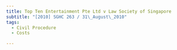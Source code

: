 ```yaml
---
title: Top Ten Entertainment Pte Ltd v Law Society of Singapore
subtitle: "[2010] SGHC 263 / 31\_August\_2010"
tags:
  - Civil Procedure
  - Costs

---
```


